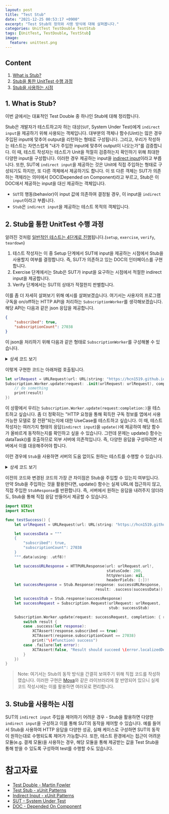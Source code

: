 ```yaml
---
layout: post
title: "Test Stub"
date: "2021-12-25 00:53:17 +0900"
excerpt: "Test Stub의 정의와 사용 방식에 대해 살펴봅니다."
categories: UnitTest TestDouble TestStub
tags: [UnitTest, TestDouble, TestStub]
image:
  feature: unittest.png
---
```


## Content

1. [What is Stub?](./test_stub#1-what-is-stub?)
2. [Stub을 통한 UnitTest 수행 과정](./test_stub#2-stub을-통한-unittest-수행-과정)
3. [Stub을 사용하는 시점](./test_stub#3-stub을-사용하는-시점)

## 1. What is Stub?

이번 글에서는 대표적인 Test Double 중 하나인 Stub에 대해 정리합니다.

Stub은 개발자가 테스트하고자 하는 대상(`SUT`, System Under Test)에게 `indirect input`을 제공하기 위해 사용되는 객체입니다. 대부분의 객체나 함수(Uint)는 많은 경우 주입된 input에 맞추어 output을 리턴하는 형태로 구성됩니다. 그리고, 우리가 작성하는 테스트는 자연스럽게 "내가 주입한 input에 맞추어 output이 나오는가"를 검증합니다. 이 때, 테스트 작성자는 테스트가 Unit을 적절히 검증하는지 확인하기 위해 최대한 다양한 input을 구성합니다. 이러한 경우 제공하는 input을 [indirect input](http://xunitpatterns.com/indirect%20input.html)이라고 부릅니다. 또한, SUT에 `indirect input`을 제공하는 것은 Unit에 직접 주입하는 형태로 구성되기도 하지만, 또 다른 객체에서 제공하기도 합니다. 이 또 다른 객체는 SUT가 의존하는 객체라는 의미에서 DOC(Depended on Component)라고 부르고, Stub은 이 DOC에서 제공하는 input을 대신 제공하는 객체입니다.

- `SUT`의 행동(behavior)이 input 값에 의존하여 결정될 경우, 이 input을 `indirect input`이라고 부릅니다.
- `Stub`은 `indirect input`을 제공하는 테스트 목적의 객체입니다.

## 2. Stub을 통한 UnitTest 수행 과정

알려진 것처럼 [일반적인 테스트는 4단계로 진행](https://hcn1519.github.io/articles/2021-09/unittest)됩니다.(`setup`, `exercise`, `verify`, `teardown`)

1. 테스트 작성자는 이 중 Setup 단계에서 SUT에 input을 제공하는 시점에서 Stub을 사용할지 여부를 결정합니다. 즉, 
SUT가 의존하고 있는 DOC의 인터페이스를 구현합니다. 
2. Exercise 단계에서는 Stub은 SUT가 input을 요구하는 시점에서 적절한 indirect input을 제공합니다.
3. Verify 단계에서는 SUT의 상태가 적절한지 판별합니다.

이를 좀 더 자세히 살펴보기 위해 예시를 살펴보겠습니다. 여기서는 사용자의 프로그램 구독을 on/off하는 HTTP API을 처리하는 `SubscriptionWorker`를 생각해보겠습니다. 해당 API는 다음과 같은 json 응답을 제공합니다.

```json
{
    "subscribed": true,
    "subscriptionCount": 27038
}
```

이 json을 처리하기 위해 다음과 같은 형태로 `SubscriptionWorker`를 구성해볼 수 있습니다.

<details>
    <summary>상세 코드 보기</summary>

{% highlight swift %}
protocol RequestConvertible {
    var urlRequest: URLRequest { get }
}

enum Subscription {
    enum SubscriptionError: Swift.Error {
        case unExpected(response: HTTPURLResponse)
    }

    struct Request: RequestConvertible {
        let urlRequest: URLRequest
    }

    struct Response: Decodable {
        let subscribed: Int
        let subscriptionCount: Bool
    }

    struct Worker {
        static func update(request: RequestConvertible,
                           completion: @escaping ((Result<Response, Error>) -> Void)) {

            let dataTask = URLSession(configuration: .default)
                .dataTask(with: request.urlRequest, completionHandler: { data, urlResponse, error in

                    if let error = error {
                        completion(.failure(error))
                    }
                    guard
                        let data = data,
                        let urlResponse = urlResponse as? HTTPURLResponse else {
                            return
                        }
                    switch urlResponse.statusCode {
                    case 200:
                        do {
                            let response = try JSONDecoder().decode(Response.self,
                                                                    from: data)
                            completion(.success(response))
                        } catch {
                            completion(.failure(error))
                        }
                    default:
                        completion(.failure(SubscriptionError.unExpected(response: urlResponse)))
                    }
                })
            dataTask.resume()
        }
    }
}
{% endhighlight %}

</details>

이렇게 구현한 코드는 아래처럼 호출됩니다.

```swift
let urlRequest = URLRequest(url: URL(string: "https://hcn1519.github.io")!)
Subscription.Worker.update(request: .init(urlRequest: urlRequest), completion: { result in
    // do something
    print(result)
})
```

이 상황에서 우리는 `Subscription.Worker.update(request:completion:)`을 테스트하고 싶습니다. 좀 더 정확히는 "HTTP 요청을 통해 획득한 구독 정보를 앱에서 사용 가능한 모델로 잘 전환"되는지에 대한 UseCase를 테스트하고 싶습니다. 이 때, 테스트 작성자는 여러가지 형태의 응답(`indirect input`)을 `update()`에 제공하여 해당 함수가 올바르게 동작하는지를 확인하고 싶을 수 있습니다. 그런데 문제는 update() 함수는 dataTask()를 호출하므로 외부 서버에 의존적입니다. 즉, 다양한 응답을 구성하려면 서버에서 이를 대응해주어야 합니다. 

이런 경우에 `Stub`을 사용하면 서버의 도움 없이도 원하는 테스트를 수행할 수 있습니다.

<details>
    <summary>상세 코드 보기</summary>

{% highlight swift %}
import Foundation

public protocol RequestConvertible {
    var urlRequest: URLRequest { get }
    var stub: Stub? { get }
}

public enum Stub {
    case response(Response)
    
    public struct Response {
        public let response: URLResponse
        public let result: Result<Data, Error>

        public init(response: URLResponse, result: Result<Data, Error>) {
            self.response = response
            self.result = result
        }
    }
    
    public enum Error: Swift.Error {
        case emptyStubResponse
        case statusCode(Int)
    }
}

public enum Subscription {
    public enum Error: Swift.Error {
        case unExpected(response: HTTPURLResponse)
    }
    
    public struct Request: RequestConvertible {
        public let urlRequest: URLRequest
        public var stub: Stub?

        public init(urlRequest: URLRequest, stub: Stub?) {
            self.urlRequest = urlRequest
            self.stub = stub
        }
    }
    
    public struct Response: Decodable {
        public let subscribed: Bool
        public let subscriptionCount: Int
    }
    
    public struct Worker {
        public static func update(request: Request,
                                  completion: @escaping ((Result<Response, Swift.Error>) -> Void)) {
            
            let dataTask = URLSession(configuration: .default)
                .dataTask(request: request, completionHanlder: { data, urlResponse, error in
                    
                    if let error = error {
                        completion(.failure(error))
                    }
                    guard
                        let data = data,
                        let urlResponse = urlResponse as? HTTPURLResponse else {
                            return
                        }
                    switch urlResponse.statusCode {
                    case 200:
                        do {
                            let response = try JSONDecoder().decode(Response.self,
                                                                    from: data)
                            completion(.success(response))
                        } catch {
                            completion(.failure(error))
                        }
                    default:
                        completion(.failure(Error.unExpected(response: urlResponse)))
                    }
                })
            dataTask?.resume()
        }
    }
}

extension URLSession {
    public typealias CompletionHandler = (Data?, URLResponse?, Swift.Error?) -> Void
    
    public func dataTask(request: RequestConvertible,
                         completionHanlder: @escaping CompletionHandler) -> URLSessionDataTask? {
        
        guard let stub = request.stub else {
            return dataTask(with: request.urlRequest, completionHandler: completionHanlder)
        }
        
        switch stub {
        case .response(let stubResponse):
            switch stubResponse.result {
            case .success(let data):
                completionHanlder(data, stubResponse.response, nil)
            case .failure(let error):
                completionHanlder(nil, stubResponse.response, error)
            }
        }
        return nil
    }
}
{% endhighlight %}

</details>

이전의 코드와 변경된 코드의 가장 큰 차이점은 Stub을 주입할 수 있는지 여부입니다. 만약 Stub을 주입하는 것을 활용한다면, update() 함수는 실제 URL에 접근하지 않고, 직접 주입한 `StubResponse`를 반환합니다. 즉, 서버에서 원하는 응답을 내려주지 않더라도, Stub을 통해 직접 응답 만들어서 제공할 수 있습니다.

```swift
import UIKit
import XCTest

func testSuccess() {
    let urlRequest = URLRequest(url: URL(string: "https://hcn1519.github.io")!)

    let successData = """
    {
        "subscribed": true,
        "subscriptionCount": 27038
    }
    """.data(using: .utf8)!

    let successURLResponse = HTTPURLResponse(url: urlRequest.url!,
                                             statusCode: 200,
                                             httpVersion: nil,
                                             headerFields: [:])!
    let successResponse = Stub.Response(response: successURLResponse,
                                        result: .success(successData))

    let successStub = Stub.response(successResponse)
    let successRequest = Subscription.Request(urlRequest: urlRequest,
                                              stub: successStub)

    Subscription.Worker.update(request: successRequest, completion: { result in
        switch result {
        case .success(let response):
            XCTAssert(response.subscribed == true)
            XCTAssert(response.subscriptionCount == 27038)
            print("\(#function) success")
        case .failure(let error):
            XCTAssert(false, "Result should succeed \(error.localizedDescription)")
        }
    })
}
```

> Note: 여기서는 Stub의 동작 방식을 간결히 보여주기 위해 직접 코드를 작성하였습니다. 이러한 구현은 [Moya](https://github.com/Moya/Moya/blob/master/docs/Testing.md)와 같은 라이브러리에 잘 반영되어 있으니 실제 코드 작성시에는 이를 활용하면 여러모로 편리합니다.

## 3. Stub을 사용하는 시점

SUT의 `indirect input` 주입을 제어하기 어려운 경우 - Stub을 활용하면 다양한 `indirect input`을 구성하고 이를 통해 SUT의 동작을 제어할 수 있습니다. 예를 들어서 Stub을 사용하여 HTTP 응답을 다양한 성공, 실패 케이스로 구성하면 SUT의 동작이 원하는대로 수행되도록 제어가 가능합니다. 또한, 테스트 환경에서는 접근이 어려운 모듈(e.g. 결제 모듈)을 사용하는 경우, 해당 모듈을 통해 제공받는 값을 Test Stub을 통해 받을 수 있도록 구성하여 test를 수행할 수도 있습니다.

# 참고자료

- [Test Double - Martin Fowler](https://martinfowler.com/bliki/TestDouble.html)
- [Test Stub - xUnit Patterns](http://xunitpatterns.com/Test%20Stub.html)
- [Indirect Input - xUnit Patterns](http://xunitpatterns.com/indirect%20input.html)
- [SUT - System Under Test](http://xunitpatterns.com/SUT.html)
- [DOC - Depended On Component](http://xunitpatterns.com/DOC.html)